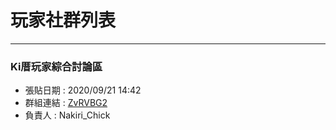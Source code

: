 # 玩家社群列表
***
### Ki厝玩家綜合討論區
- 張貼日期 : 2020/09/21 14:42
- 群組連結 : [ZvRVBG2](https://discord.gg/ZvRVBG2)
- 負責人 : Nakiri_Chick
